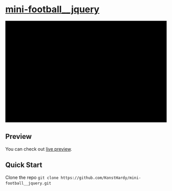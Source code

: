# [mini-football__jquery](https://konsthardy.github.io/mini-football__jquery/)

![Preview](./preview/preview.gif)

## Preview

You can check out [live preview](https://konsthardy.github.io/mini-football__jquery/).

## Quick Start

Clone the repo `git clone https://github.com/KonstHardy/mini-football__jquery.git`
